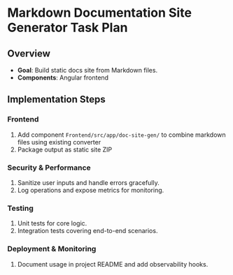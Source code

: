 # Markdown Documentation Site Generator Task Plan
## Overview
- **Goal**: Build static docs site from Markdown files.
- **Components**: Angular frontend

## Implementation Steps
### Frontend
1. Add component `Frontend/src/app/doc-site-gen/` to combine markdown files using existing converter
1. Package output as static site ZIP

### Security & Performance
1. Sanitize user inputs and handle errors gracefully.
2. Log operations and expose metrics for monitoring.

### Testing
1. Unit tests for core logic.
2. Integration tests covering end-to-end scenarios.

### Deployment & Monitoring
1. Document usage in project README and add observability hooks.
